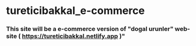 # tureticibakkal_e-commerce

### This site will be a e-commerce version of "dogal urunler" web-site ( https://tureticibakkal.netlify.app )"
